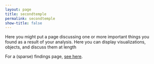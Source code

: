 ```yaml
---
layout: page
title: secondtemple
permalink: secondtemple
show-title: false
---
```


Here you might put a page discussing one or more important things you found as a result of your analysis. Here you can display visualizations, objects, and discuss them at length

For a (sparse) findings page, [see here](https://confederate-memorials-project.readthedocs.io/en/latest/initial-findings/).
